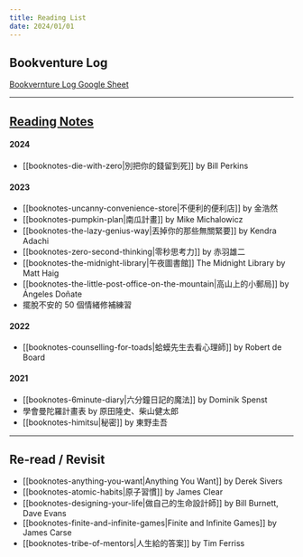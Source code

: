 ```yaml
---
title: Reading List
date: 2024/01/01
---
```

## Bookventure Log

 [Bookvernture Log Google Sheet](https://docs.google.com/spreadsheets/d/1Fwoh9Te6kPm3ZmqDHwonp5DGuWG0r3dg5vJ3BSl9ssY/edit#gid=0)

---
## [Reading Notes](/tags/books)
#### 2024
- [[booknotes-die-with-zero|別把你的錢留到死]] by Bill Perkins
#### 2023
- [[booknotes-uncanny-convenience-store|不便利的便利店]] by 金浩然
- [[booknotes-pumpkin-plan|南瓜計畫]] by Mike Michalowicz
- [[booknotes-the-lazy-genius-way|丟掉你的那些無關緊要]] by Kendra Adachi
- [[booknotes-zero-second-thinking|零秒思考力]] by 赤羽雄二
- [[booknotes-the-midnight-library|午夜圖書館]] The Midnight Library by Matt Haig
- [[booknotes-the-little-post-office-on-the-mountain|高山上的小郵局]] by Ángeles Doñate
- 擺脫不安的 50 個情緒修補練習 
#### 2022
- [[booknotes-counselling-for-toads|蛤蟆先生去看心理師]] by Robert de Board

#### 2021
- [[booknotes-6minute-diary|六分鐘日記的魔法]] by Dominik Spenst
- 學會曼陀羅計畫表 by  原田隆史、柴山健太郎
- [[booknotes-himitsu|秘密]] by 東野圭吾

---
## Re-read / Revisit
- [[booknotes-anything-you-want|Anything You Want]] by Derek Sivers
- [[booknotes-atomic-habits|原子習慣]] by James Clear
- [[booknotes-designing-your-life|做自己的生命設計師]] by Bill Burnett, Dave Evans
- [[booknotes-finite-and-infinite-games|Finite and Infinite Games]] by James Carse
- [[booknotes-tribe-of-mentors|人生給的答案]] by Tim Ferriss